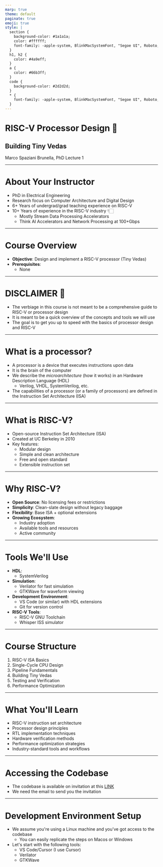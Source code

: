 ```yaml
---
marp: true
theme: default
paginate: true
emoji: true
style: |
  section {
    background-color: #1a1a1a;
    color: #ffffff;
    font-family: -apple-system, BlinkMacSystemFont, "Segoe UI", Roboto, sans-serif;
  }
  h1, h2 {
    color: #4a9eff;
  }
  a {
    color: #66b3ff;
  }
  code {
    background-color: #2d2d2d;
  }
  * {
    font-family: -apple-system, BlinkMacSystemFont, "Segoe UI", Roboto, sans-serif;
  }
---
```


# RISC-V Processor Design 🚀
## Building Tiny Vedas
Marco Spaziani Brunella, PhD
Lecture 1

---

# About Your Instructor

- PhD in Electrical Engineering
- Research focus on Computer Architecture and Digital Design
- 6+ Years of undergrad/grad teaching experience on RISC-V
- 10+ Years of experience in the RISC-V industry 👇🏻
  - Mostly Stream Data Processing Accelerators
  - Think AI Accelerators and Network Processing at 100+Gbps

---

# Course Overview

- **Objective**: Design and implement a RISC-V processor (Tiny Vedas)
- **Prerequisites**:
  - None


---

# DISCLAIMER 🚨

- The verbiage in this course is not meant to be a comprehensive guide to RISC-V or processor design
- It is meant to be a quick overview of the concepts and tools we will use
- The goal is to get you up to speed with the basics of processor design and RISC-V

---

# What is a processor?

- A processor is a device that executes instructions upon data
- It is the brain of the computer
- We describe the _microarchitecture_ (how it works) in an Hardware Description Language (HDL)
    - Verilog, VHDL, SystemVerilog, etc.
- The capabilities of a processor (or a family of processors) are defined in the Instruction Set Architecture (ISA)

---

# What is RISC-V?

- Open-source Instruction Set Architecture (ISA)
- Created at UC Berkeley in 2010
- Key features:
  - Modular design
  - Simple and clean architecture
  - Free and open standard
  - Extensible instruction set

---

# Why RISC-V?

- **Open Source**: No licensing fees or restrictions
- **Simplicity**: Clean-slate design without legacy baggage
- **Flexibility**: Base ISA + optional extensions
- **Growing Ecosystem**:
  - Industry adoption
  - Available tools and resources
  - Active community

---

# Tools We'll Use

- **HDL**: 
  - SystemVerilog
- **Simulation**:
  - Verilator for fast simulation
  - GTKWave for waveform viewing
- **Development Environment**:
  - VS Code (or similar) with HDL extensions
  - Git for version control
- **RISC-V Tools**:
  - RISC-V GNU Toolchain
  - Whisper ISS simulator

---

# Course Structure

1. RISC-V ISA Basics
2. Single-Cycle CPU Design
3. Pipeline Fundamentals
4. Building Tiny Vedas
5. Testing and Verification
6. Performance Optimization

---

# What You'll Learn

- RISC-V instruction set architecture
- Processor design principles
- RTL implementation techniques
- Hardware verification methods
- Performance optimization strategies
- Industry-standard tools and workflows

---

# Accessing the Codebase

- The codebase is available on invitation at this [LINK](https://rv-mastery.com/tiny-vedas)
- We need the email to send you the invitation

---

# Development Environment Setup

- We assume you're using a Linux machine and you've got access to the codebase
    - You can easily replicate the steps on Macos or Windows
- Let's start with the following tools:
    - VS Code/Cursor (I use Cursor)
    - Verilator
    - GTKWave
